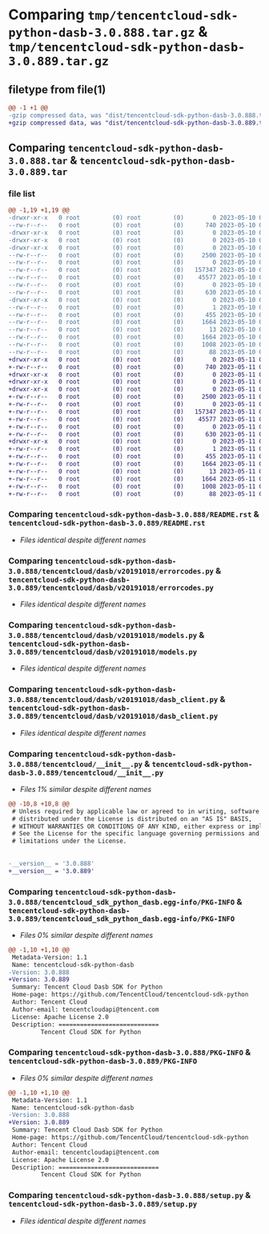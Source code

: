 # Comparing `tmp/tencentcloud-sdk-python-dasb-3.0.888.tar.gz` & `tmp/tencentcloud-sdk-python-dasb-3.0.889.tar.gz`

## filetype from file(1)

```diff
@@ -1 +1 @@
-gzip compressed data, was "dist/tencentcloud-sdk-python-dasb-3.0.888.tar", last modified: Wed May 10 02:03:24 2023, max compression
+gzip compressed data, was "dist/tencentcloud-sdk-python-dasb-3.0.889.tar", last modified: Thu May 11 02:38:00 2023, max compression
```

## Comparing `tencentcloud-sdk-python-dasb-3.0.888.tar` & `tencentcloud-sdk-python-dasb-3.0.889.tar`

### file list

```diff
@@ -1,19 +1,19 @@
-drwxr-xr-x   0 root         (0) root         (0)        0 2023-05-10 02:03:24.000000 tencentcloud-sdk-python-dasb-3.0.888/
--rw-r--r--   0 root         (0) root         (0)      740 2023-05-10 02:03:24.000000 tencentcloud-sdk-python-dasb-3.0.888/README.rst
-drwxr-xr-x   0 root         (0) root         (0)        0 2023-05-10 02:03:24.000000 tencentcloud-sdk-python-dasb-3.0.888/tencentcloud/
-drwxr-xr-x   0 root         (0) root         (0)        0 2023-05-10 02:03:24.000000 tencentcloud-sdk-python-dasb-3.0.888/tencentcloud/dasb/
-drwxr-xr-x   0 root         (0) root         (0)        0 2023-05-10 02:03:24.000000 tencentcloud-sdk-python-dasb-3.0.888/tencentcloud/dasb/v20191018/
--rw-r--r--   0 root         (0) root         (0)     2500 2023-05-10 02:03:24.000000 tencentcloud-sdk-python-dasb-3.0.888/tencentcloud/dasb/v20191018/errorcodes.py
--rw-r--r--   0 root         (0) root         (0)        0 2023-05-10 02:03:24.000000 tencentcloud-sdk-python-dasb-3.0.888/tencentcloud/dasb/v20191018/__init__.py
--rw-r--r--   0 root         (0) root         (0)   157347 2023-05-10 02:03:24.000000 tencentcloud-sdk-python-dasb-3.0.888/tencentcloud/dasb/v20191018/models.py
--rw-r--r--   0 root         (0) root         (0)    45577 2023-05-10 02:03:24.000000 tencentcloud-sdk-python-dasb-3.0.888/tencentcloud/dasb/v20191018/dasb_client.py
--rw-r--r--   0 root         (0) root         (0)        0 2023-05-10 02:03:24.000000 tencentcloud-sdk-python-dasb-3.0.888/tencentcloud/dasb/__init__.py
--rw-r--r--   0 root         (0) root         (0)      630 2023-05-10 02:03:24.000000 tencentcloud-sdk-python-dasb-3.0.888/tencentcloud/__init__.py
-drwxr-xr-x   0 root         (0) root         (0)        0 2023-05-10 02:03:24.000000 tencentcloud-sdk-python-dasb-3.0.888/tencentcloud_sdk_python_dasb.egg-info/
--rw-r--r--   0 root         (0) root         (0)        1 2023-05-10 02:03:24.000000 tencentcloud-sdk-python-dasb-3.0.888/tencentcloud_sdk_python_dasb.egg-info/dependency_links.txt
--rw-r--r--   0 root         (0) root         (0)      455 2023-05-10 02:03:24.000000 tencentcloud-sdk-python-dasb-3.0.888/tencentcloud_sdk_python_dasb.egg-info/SOURCES.txt
--rw-r--r--   0 root         (0) root         (0)     1664 2023-05-10 02:03:24.000000 tencentcloud-sdk-python-dasb-3.0.888/tencentcloud_sdk_python_dasb.egg-info/PKG-INFO
--rw-r--r--   0 root         (0) root         (0)       13 2023-05-10 02:03:24.000000 tencentcloud-sdk-python-dasb-3.0.888/tencentcloud_sdk_python_dasb.egg-info/top_level.txt
--rw-r--r--   0 root         (0) root         (0)     1664 2023-05-10 02:03:24.000000 tencentcloud-sdk-python-dasb-3.0.888/PKG-INFO
--rw-r--r--   0 root         (0) root         (0)     1008 2023-05-10 02:03:24.000000 tencentcloud-sdk-python-dasb-3.0.888/setup.py
--rw-r--r--   0 root         (0) root         (0)       88 2023-05-10 02:03:24.000000 tencentcloud-sdk-python-dasb-3.0.888/setup.cfg
+drwxr-xr-x   0 root         (0) root         (0)        0 2023-05-11 02:38:00.000000 tencentcloud-sdk-python-dasb-3.0.889/
+-rw-r--r--   0 root         (0) root         (0)      740 2023-05-11 02:38:00.000000 tencentcloud-sdk-python-dasb-3.0.889/README.rst
+drwxr-xr-x   0 root         (0) root         (0)        0 2023-05-11 02:38:00.000000 tencentcloud-sdk-python-dasb-3.0.889/tencentcloud/
+drwxr-xr-x   0 root         (0) root         (0)        0 2023-05-11 02:38:00.000000 tencentcloud-sdk-python-dasb-3.0.889/tencentcloud/dasb/
+drwxr-xr-x   0 root         (0) root         (0)        0 2023-05-11 02:38:00.000000 tencentcloud-sdk-python-dasb-3.0.889/tencentcloud/dasb/v20191018/
+-rw-r--r--   0 root         (0) root         (0)     2500 2023-05-11 02:38:00.000000 tencentcloud-sdk-python-dasb-3.0.889/tencentcloud/dasb/v20191018/errorcodes.py
+-rw-r--r--   0 root         (0) root         (0)        0 2023-05-11 02:38:00.000000 tencentcloud-sdk-python-dasb-3.0.889/tencentcloud/dasb/v20191018/__init__.py
+-rw-r--r--   0 root         (0) root         (0)   157347 2023-05-11 02:38:00.000000 tencentcloud-sdk-python-dasb-3.0.889/tencentcloud/dasb/v20191018/models.py
+-rw-r--r--   0 root         (0) root         (0)    45577 2023-05-11 02:38:00.000000 tencentcloud-sdk-python-dasb-3.0.889/tencentcloud/dasb/v20191018/dasb_client.py
+-rw-r--r--   0 root         (0) root         (0)        0 2023-05-11 02:38:00.000000 tencentcloud-sdk-python-dasb-3.0.889/tencentcloud/dasb/__init__.py
+-rw-r--r--   0 root         (0) root         (0)      630 2023-05-11 02:38:00.000000 tencentcloud-sdk-python-dasb-3.0.889/tencentcloud/__init__.py
+drwxr-xr-x   0 root         (0) root         (0)        0 2023-05-11 02:38:00.000000 tencentcloud-sdk-python-dasb-3.0.889/tencentcloud_sdk_python_dasb.egg-info/
+-rw-r--r--   0 root         (0) root         (0)        1 2023-05-11 02:38:00.000000 tencentcloud-sdk-python-dasb-3.0.889/tencentcloud_sdk_python_dasb.egg-info/dependency_links.txt
+-rw-r--r--   0 root         (0) root         (0)      455 2023-05-11 02:38:00.000000 tencentcloud-sdk-python-dasb-3.0.889/tencentcloud_sdk_python_dasb.egg-info/SOURCES.txt
+-rw-r--r--   0 root         (0) root         (0)     1664 2023-05-11 02:38:00.000000 tencentcloud-sdk-python-dasb-3.0.889/tencentcloud_sdk_python_dasb.egg-info/PKG-INFO
+-rw-r--r--   0 root         (0) root         (0)       13 2023-05-11 02:38:00.000000 tencentcloud-sdk-python-dasb-3.0.889/tencentcloud_sdk_python_dasb.egg-info/top_level.txt
+-rw-r--r--   0 root         (0) root         (0)     1664 2023-05-11 02:38:00.000000 tencentcloud-sdk-python-dasb-3.0.889/PKG-INFO
+-rw-r--r--   0 root         (0) root         (0)     1008 2023-05-11 02:38:00.000000 tencentcloud-sdk-python-dasb-3.0.889/setup.py
+-rw-r--r--   0 root         (0) root         (0)       88 2023-05-11 02:38:00.000000 tencentcloud-sdk-python-dasb-3.0.889/setup.cfg
```

### Comparing `tencentcloud-sdk-python-dasb-3.0.888/README.rst` & `tencentcloud-sdk-python-dasb-3.0.889/README.rst`

 * *Files identical despite different names*

### Comparing `tencentcloud-sdk-python-dasb-3.0.888/tencentcloud/dasb/v20191018/errorcodes.py` & `tencentcloud-sdk-python-dasb-3.0.889/tencentcloud/dasb/v20191018/errorcodes.py`

 * *Files identical despite different names*

### Comparing `tencentcloud-sdk-python-dasb-3.0.888/tencentcloud/dasb/v20191018/models.py` & `tencentcloud-sdk-python-dasb-3.0.889/tencentcloud/dasb/v20191018/models.py`

 * *Files identical despite different names*

### Comparing `tencentcloud-sdk-python-dasb-3.0.888/tencentcloud/dasb/v20191018/dasb_client.py` & `tencentcloud-sdk-python-dasb-3.0.889/tencentcloud/dasb/v20191018/dasb_client.py`

 * *Files identical despite different names*

### Comparing `tencentcloud-sdk-python-dasb-3.0.888/tencentcloud/__init__.py` & `tencentcloud-sdk-python-dasb-3.0.889/tencentcloud/__init__.py`

 * *Files 1% similar despite different names*

```diff
@@ -10,8 +10,8 @@
 # Unless required by applicable law or agreed to in writing, software
 # distributed under the License is distributed on an "AS IS" BASIS,
 # WITHOUT WARRANTIES OR CONDITIONS OF ANY KIND, either express or implied.
 # See the License for the specific language governing permissions and
 # limitations under the License.
 
 
-__version__ = '3.0.888'
+__version__ = '3.0.889'
```

### Comparing `tencentcloud-sdk-python-dasb-3.0.888/tencentcloud_sdk_python_dasb.egg-info/PKG-INFO` & `tencentcloud-sdk-python-dasb-3.0.889/tencentcloud_sdk_python_dasb.egg-info/PKG-INFO`

 * *Files 0% similar despite different names*

```diff
@@ -1,10 +1,10 @@
 Metadata-Version: 1.1
 Name: tencentcloud-sdk-python-dasb
-Version: 3.0.888
+Version: 3.0.889
 Summary: Tencent Cloud Dasb SDK for Python
 Home-page: https://github.com/TencentCloud/tencentcloud-sdk-python
 Author: Tencent Cloud
 Author-email: tencentcloudapi@tencent.com
 License: Apache License 2.0
 Description: ============================
         Tencent Cloud SDK for Python
```

### Comparing `tencentcloud-sdk-python-dasb-3.0.888/PKG-INFO` & `tencentcloud-sdk-python-dasb-3.0.889/PKG-INFO`

 * *Files 0% similar despite different names*

```diff
@@ -1,10 +1,10 @@
 Metadata-Version: 1.1
 Name: tencentcloud-sdk-python-dasb
-Version: 3.0.888
+Version: 3.0.889
 Summary: Tencent Cloud Dasb SDK for Python
 Home-page: https://github.com/TencentCloud/tencentcloud-sdk-python
 Author: Tencent Cloud
 Author-email: tencentcloudapi@tencent.com
 License: Apache License 2.0
 Description: ============================
         Tencent Cloud SDK for Python
```

### Comparing `tencentcloud-sdk-python-dasb-3.0.888/setup.py` & `tencentcloud-sdk-python-dasb-3.0.889/setup.py`

 * *Files identical despite different names*

